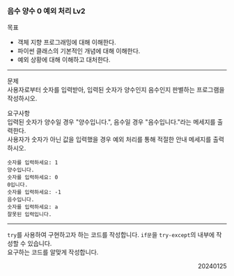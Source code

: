### 음수 양수 0 예외 처리 Lv2
목표  
- 객체 지향 프로그래밍에 대해 이해한다.
- 파이썬 클래스의 기본적인 개념에 대해 이해한다.
- 예외 상황에 대해 이해하고 대처한다.
---
문제  
사용자로부터 숫자를 입력받아, 입력된 숫자가 양수인지 음수인지 판별하는 프로그램을 작성하시오.  

요구사항  
입력된 숫자가 양수일 경우 "양수입니다.", 음수일 경우 "음수입니다."라는 메세지를 출력한다.  
사용자가 숫자가 아닌 값을 입력했을 경우 예외 처리를 통해 적절한 안내 메세지를 출력하시오.
```
숫자를 입력하세요: 1
양수입니다.
숫자를 입력하세요: 0
0입니다.
숫자를 입력하세요: -1
음수입니다.
숫자를 입력하세요: a
잘못된 입력입니다.
```
---
`try`를 사용하여 구현하고자 하는 코드를 작성합니다. `if문`을 `try-except`의 내부에 작성할 수 있습니다.  
요구하는 코드를 알맞게 작성합니다.
<div style="text-align: right">20240125</div>